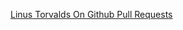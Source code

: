 [Linus Torvalds On Github Pull Requests](https://github.com/torvalds/linux/pull/17#issuecomment-5654674)
